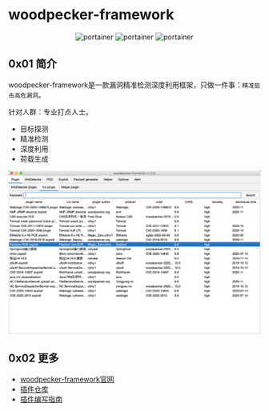 <p align="center">
  <h1>woodpecker-framework</h1>
</p>

<p align="center">
  <img title="portainer" src='https://img.shields.io/badge/version-1.2.0-brightgreen.svg' />
  <img title="portainer" src='https://img.shields.io/badge/java-1.8.*-yellow.svg' />
  <img title="portainer" src='https://img.shields.io/badge/license-MIT-red.svg' />
</p>

## 0x01 简介
woodpecker-framework是一款漏洞精准检测深度利用框架，只做一件事：`精准狙击高危漏洞`。

针对人群：专业打点人士。

* 目标探测
* 精准检测
* 深度利用
* 荷载生成

![woodpecker-framework](./docs/woodpecker-framework.png)

## 0x02 更多
* [woodpecker-framework官网](http://woodpecker.gv7.me/)
* [插件仓库](https://github.com/woodpecker-appstore)
* [插件编写指南](https://github.com/woodpecker-appstore/plugin-example)